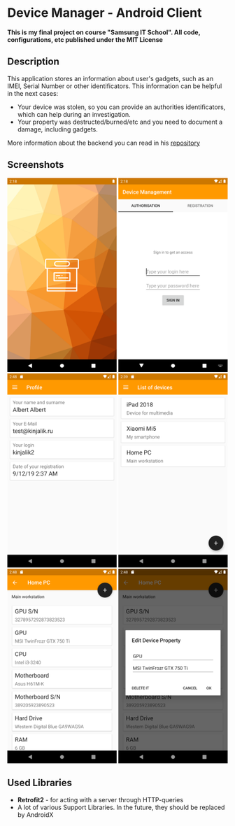 # Device Manager - Android Client
**This is my final project on course "Samsung IT School". All code, configurations, etc published under the MIT License**
## Description
This application stores an information about user's gadgets, such as an IMEI, Serial Number or other identificators.
This information can be helpful in the next cases:
- Your device was stolen, so you can provide an authorities identificators, which can help during an investigation.
- Your property was destructed/burned/etc and you need to document a damage, including gadgets. 

More information about the backend you can read in his [repository](https://github.com/kinjalik/Device-Manager-Backend)

## Screenshots

<img src="https://raw.githubusercontent.com/kinjalik/Device-Manager-for-Android/master/screenshots/spash_screen.png" alt="Splash Screen" style="max-width:250px;" width="250"> <img src="https://raw.githubusercontent.com/kinjalik/Device-Manager-for-Android/master/screenshots/login_screen.png" alt="Login Screen" style="max-width:250px;" width="250"> <img src="https://raw.githubusercontent.com/kinjalik/Device-Manager-for-Android/master/screenshots/profile info.png" alt="Profile Screen" style="max-width:250px;" width="250"> <img src="https://raw.githubusercontent.com/kinjalik/Device-Manager-for-Android/master/screenshots/device_list.png" alt="Device List" style="max-width:250px;" width="250"> <img src="https://raw.githubusercontent.com/kinjalik/Device-Manager-for-Android/master/screenshots/property_list.png" alt="Property List" style="max-width:250px;" width="250"> <img src="https://raw.githubusercontent.com/kinjalik/Device-Manager-for-Android/master/screenshots/edit_popup.png" alt="Edit Popup" style="max-width:250px;" width="250">

## Used Libraries
- **Retrofit2** - for acting with a server through HTTP-queries
- A lot of various Support Libraries. In the future, they should be replaced by AndroidX
